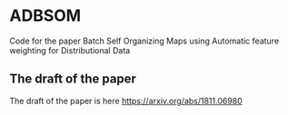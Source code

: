 # ADBSOM
Code for the paper Batch Self Organizing Maps using Automatic feature weighting for Distributional Data

## The draft of the paper  
The draft of the paper is here https://arxiv.org/abs/1811.06980
